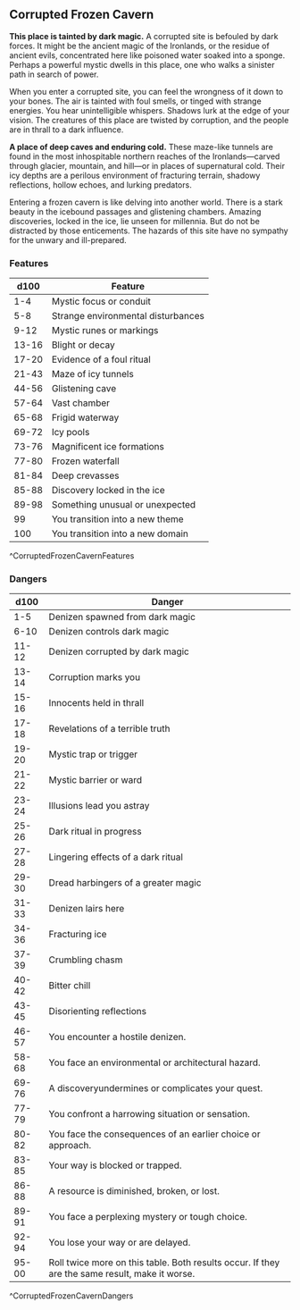## Corrupted Frozen Cavern
**This place is tainted by dark magic.** A corrupted site is befouled by dark forces. It might be the ancient magic of the Ironlands, or the residue of ancient evils, concentrated here like poisoned water soaked into a sponge. Perhaps a powerful mystic dwells in this place, one who walks a sinister path in search of power.

When you enter a corrupted site, you can feel the wrongness of it down to your bones. The air is tainted with foul smells, or tinged with strange energies. You hear unintelligible whispers. Shadows lurk at the edge of your vision. The creatures of this place are twisted by corruption, and the people are in thrall to a dark influence.

**A place of deep caves and enduring cold.** These maze-like tunnels are found in the most inhospitable northern reaches of the Ironlands—carved through glacier, mountain, and hill—or in places of supernatural cold. Their icy depths are a perilous environment of fracturing terrain, shadowy reflections, hollow echoes, and lurking predators.

Entering a frozen cavern is like delving into another world. There is a stark beauty in the icebound passages and glistening chambers. Amazing discoveries, locked in the ice, lie unseen for millennia. But do not be distracted by those enticements. The hazards of this site have no sympathy for the unwary and ill-prepared.

### Features
| d100  | Feature  |
|-------|----------|
| 1-4 | Mystic focus or conduit  |
| 5-8 | Strange environmental disturbances  |
| 9-12 | Mystic runes or markings  |
| 13-16 | Blight or decay  |
| 17-20 | Evidence of a foul ritual  |
| 21-43 | Maze of icy tunnels  |
| 44-56 | Glistening cave  |
| 57-64 | Vast chamber  |
| 65-68 | Frigid waterway  |
| 69-72 | Icy pools  |
| 73-76 | Magnificent ice formations  |
| 77-80 | Frozen waterfall  |
| 81-84 | Deep crevasses  |
| 85-88 | Discovery locked in the ice  |
| 89-98 | Something unusual or unexpected  |
| 99 | You transition into a new theme  |
| 100 | You transition into a new domain  |
^CorruptedFrozenCavernFeatures

### Dangers
| d100  | Danger  |
|-------|----------|
| 1-5 | Denizen spawned from dark magic  |
| 6-10 | Denizen controls dark magic  |
| 11-12 | Denizen corrupted by dark magic  |
| 13-14 | Corruption marks you  |
| 15-16 | Innocents held in thrall  |
| 17-18 | Revelations of a terrible truth  |
| 19-20 | Mystic trap or trigger  |
| 21-22 | Mystic barrier or ward  |
| 23-24 | Illusions lead you astray  |
| 25-26 | Dark ritual in progress  |
| 27-28 | Lingering effects of a dark ritual  |
| 29-30 | Dread harbingers of a greater magic  |
| 31-33 | Denizen lairs here  |
| 34-36 | Fracturing ice  |
| 37-39 | Crumbling chasm  |
| 40-42 | Bitter chill  |
| 43-45 | Disorienting reflections  |
| 46-57 | You encounter a hostile denizen.
| 58-68 | You face an environmental or architectural hazard.
| 69-76 | A discoveryundermines or complicates your quest.
| 77-79 | You confront a harrowing situation or sensation.
| 80-82 | You face the consequences of an earlier choice or approach.
| 83-85 | Your way is blocked or trapped.
| 86-88 | A resource is diminished, broken, or lost.
| 89-91 | You face a perplexing mystery or tough choice.
| 92-94 | You lose your way or are delayed.
| 95-00 | Roll twice more on this table. Both results occur. If they are the same result, make it worse.
^CorruptedFrozenCavernDangers

